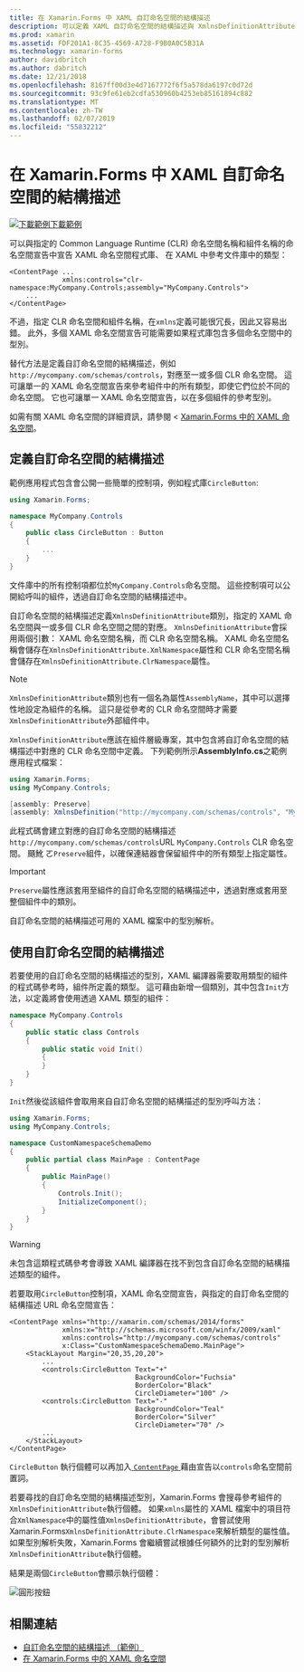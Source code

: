 ```yaml
---
title: 在 Xamarin.Forms 中 XAML 自訂命名空間的結構描述
description: 可以定義 XAML 自訂命名空間的結構描述與 XmlnsDefinitionAttribute 類別，其指定自訂 URL 與一或多個 CLR 命名空間之間的對應。 自訂命名空間的結構描述可用的 XAML 命名空間宣告。
ms.prod: xamarin
ms.assetid: FDF201A1-8C35-4569-A728-F9B0A0C5B31A
ms.technology: xamarin-forms
author: davidbritch
ms.author: dabritch
ms.date: 12/21/2018
ms.openlocfilehash: 8167ff00d3e4d7167772f6f5a578da6197c0d72d
ms.sourcegitcommit: 93c9fe61eb2cdfa530960b4253eb85161894c882
ms.translationtype: MT
ms.contentlocale: zh-TW
ms.lasthandoff: 02/07/2019
ms.locfileid: "55832212"
---
```

# <a name="xaml-custom-namespace-schemas-in-xamarinforms"></a>在 Xamarin.Forms 中 XAML 自訂命名空間的結構描述

[![下載範例](~/media/shared/download.png)下載範例](https://developer.xamarin.com/samples/xamarin-forms/XAML/CustomNamespaceSchemas/)

可以與指定的 Common Language Runtime (CLR) 命名空間名稱和組件名稱的命名空間宣告中宣告 XAML 命名空間程式庫、 在 XAML 中參考文件庫中的類型：

```xaml
<ContentPage ...
             xmlns:controls="clr-namespace:MyCompany.Controls;assembly="MyCompany.Controls">
    ...
</ContentPage>
```

不過，指定 CLR 命名空間和組件名稱，在`xmlns`定義可能很冗長，因此又容易出錯。 此外，多個 XAML 命名空間宣告可能需要如果程式庫包含多個命名空間中的型別。

替代方法是定義自訂命名空間的結構描述，例如`http://mycompany.com/schemas/controls`，對應至一或多個 CLR 命名空間。 這可讓單一的 XAML 命名空間宣告來參考組件中的所有類型，即使它們位於不同的命名空間。 它也可讓單一 XAML 命名空間宣告，以在多個組件的參考型別。

如需有關 XAML 命名空間的詳細資訊，請參閱 < [Xamarin.Forms 中的 XAML 命名空間](namespaces.md)。

## <a name="defining-a-custom-namespace-schema"></a>定義自訂命名空間的結構描述

範例應用程式包含會公開一些簡單的控制項，例如程式庫`CircleButton`:

```csharp
using Xamarin.Forms;

namespace MyCompany.Controls
{
    public class CircleButton : Button
    {
        ...
    }
}
```

文件庫中的所有控制項都位於`MyCompany.Controls`命名空間。 這些控制項可以公開給呼叫的組件，透過自訂命名空間的結構描述中。

自訂命名空間的結構描述定義`XmlnsDefinitionAttribute`類別，指定的 XAML 命名空間與一或多個 CLR 命名空間之間的對應。 `XmlnsDefinitionAttribute`會採用兩個引數： XAML 命名空間名稱，而 CLR 命名空間名稱。 XAML 命名空間名稱會儲存在`XmlnsDefinitionAttribute.XmlNamespace`屬性和 CLR 命名空間名稱會儲存在`XmlnsDefinitionAttribute.ClrNamespace`屬性。

> [!NOTE]
> `XmlnsDefinitionAttribute`類別也有一個名為屬性`AssemblyName`，其中可以選擇性地設定為組件的名稱。 這只是從參考的 CLR 命名空間時才需要`XmlnsDefinitionAttribute`外部組件中。

`XmlnsDefinitionAttribute`應該在組件層級專案，其中包含將自訂命名空間的結構描述中對應的 CLR 命名空間中定義。 下列範例所示**AssemblyInfo.cs**之範例應用程式檔案：

```csharp
using Xamarin.Forms;
using MyCompany.Controls;

[assembly: Preserve]
[assembly: XmlnsDefinition("http://mycompany.com/schemas/controls", "MyCompany.Controls")]
```

此程式碼會建立對應的自訂命名空間的結構描述`http://mycompany.com/schemas/controls`URL `MyCompany.Controls` CLR 命名空間。 颾魤 ㄛ`Preserve`組件，以確保連結器會保留組件中的所有類型上指定屬性。

> [!IMPORTANT]
> `Preserve`屬性應該套用至組件的自訂命名空間的結構描述中，透過對應或套用至整個組件中的類別。

自訂命名空間的結構描述可用的 XAML 檔案中的型別解析。

## <a name="consuming-a-custom-namespace-schema"></a>使用自訂命名空間的結構描述

若要使用的自訂命名空間的結構描述的型別，XAML 編譯器需要取用類型的組件的程式碼參考時，組件所定義的類型。 這可藉由新增一個類別，其中包含`Init`方法，以定義將會使用透過 XAML 類型的組件：

```csharp
namespace MyCompany.Controls
{
    public static class Controls
    {
        public static void Init()
        {
        }
    }
}
```

`Init`然後從該組件會取用來自自訂命名空間的結構描述的型別呼叫方法：

```csharp
using Xamarin.Forms;
using MyCompany.Controls;

namespace CustomNamespaceSchemaDemo
{
    public partial class MainPage : ContentPage
    {
        public MainPage()
        {
            Controls.Init();
            InitializeComponent();
        }
    }
}
```

> [!WARNING]
> 未包含這類程式碼參考會導致 XAML 編譯器在找不到包含自訂命名空間的結構描述類型的組件。

若要取用`CircleButton`控制項，XAML 命名空間宣告，與指定的自訂命名空間的結構描述 URL 命名空間宣告：

```xaml
<ContentPage xmlns="http://xamarin.com/schemas/2014/forms"
             xmlns:x="http://schemas.microsoft.com/winfx/2009/xaml"
             xmlns:controls="http://mycompany.com/schemas/controls"
             x:Class="CustomNamespaceSchemaDemo.MainPage">
    <StackLayout Margin="20,35,20,20">
        ...
        <controls:CircleButton Text="+"
                               BackgroundColor="Fuchsia"
                               BorderColor="Black"
                               CircleDiameter="100" />
        <controls:CircleButton Text="-"
                               BackgroundColor="Teal"
                               BorderColor="Silver"
                               CircleDiameter="70" />
        ...
    </StackLayout>
</ContentPage>
```

`CircleButton` 執行個體可以再加入[ `ContentPage` ](xref:Xamarin.Forms.ContentPage)藉由宣告以`controls`命名空間前置詞。

若要尋找的自訂命名空間的結構描述型別，Xamarin.Forms 會搜尋參考組件的`XmlnsDefinitionAttribute`執行個體。 如果`xmlns`屬性的 XAML 檔案中的項目符合`XmlNamespace`中的屬性值`XmlnsDefinitionAttribute`，會嘗試使用 Xamarin.Forms`XmlnsDefinitionAttribute.ClrNamespace`來解析類型的屬性值。 如果型別解析失敗，Xamarin.Forms 會繼續嘗試根據任何額外的比對的型別解析`XmlnsDefinitionAttribute`執行個體。

結果是兩個`CircleButton`會顯示執行個體：

![圓形按鈕](custom-namespace-schemas-images/circle-buttons.png "圓形按鈕")

## <a name="related-links"></a>相關連結

- [自訂命名空間的結構描述 （範例）](https://developer.xamarin.com/samples/xamarin-forms/XAML/CustomNamespaceSchemas/)
- [在 Xamarin.Forms 中的 XAML 命名空間](namespaces.md)
